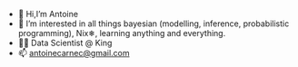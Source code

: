 - 👋 Hi,I’m Antoine
- 👀 I’m interested in all things bayesian (modelling, inference, probabilistic programming), Nix❄, learning anything and everything.
- 🧑‍🔬️ Data Scientist @ King
- 📫 antoinecarnec@gmail.com

